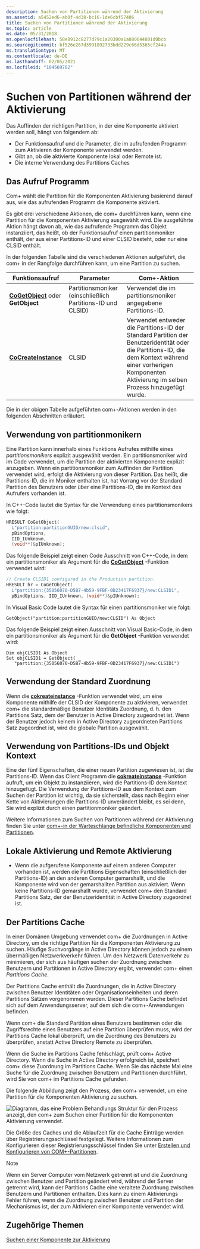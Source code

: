 ```yaml
---
description: Suchen von Partitionen während der Aktivierung
ms.assetid: a5452ed6-ab0f-4d38-bc16-1de6cbf57486
title: Suchen von Partitionen während der Aktivierung
ms.topic: article
ms.date: 05/31/2018
ms.openlocfilehash: 58e8912c8277d79c1a20300a1a880644801d0bcb
ms.sourcegitcommit: bf526e267d3991892733bdd229c66d5365cf244a
ms.translationtype: MT
ms.contentlocale: de-DE
ms.lasthandoff: 02/05/2021
ms.locfileid: "104569782"
---
```

# <a name="locating-partitions-during-activation"></a>Suchen von Partitionen während der Aktivierung

Das Auffinden der richtigen Partition, in der eine Komponente aktiviert werden soll, hängt von folgendem ab:

-   Der Funktionsaufruf und die Parameter, die im aufrufenden Programm zum Aktivieren der Komponente verwendet werden.
-   Gibt an, ob die aktivierte Komponente lokal oder Remote ist.
-   Die interne Verwendung des Partitions Caches

## <a name="the-calling-program"></a>Das Aufruf Programm

Com+ wählt die Partition für die Komponenten Aktivierung basierend darauf aus, wie das aufrufenden Programm die Komponente aktiviert.

Es gibt drei verschiedene Aktionen, die com+ durchführen kann, wenn eine Partition für die Komponenten Aktivierung ausgewählt wird. Die ausgeführte Aktion hängt davon ab, wie das aufrufende Programm das Objekt instanziiert, das heißt, ob der Funktionsaufruf einen partitionmoniker enthält, der aus einer Partitions-ID und einer CLSID besteht, oder nur eine CLSID enthält.

In der folgenden Tabelle sind die verschiedenen Aktionen aufgeführt, die com+ in der Rangfolge durchführen kann, um eine Partition zu suchen.



| Funktionsaufruf                                                  | Parameter                                                      | Com+-Aktion                                                                                                                                                                                    |
|----------------------------------------------------------------|----------------------------------------------------------------|------------------------------------------------------------------------------------------------------------------------------------------------------------------------------------------------|
| [**CoGetObject**](/windows/desktop/api/objbase/nf-objbase-cogetobject) oder **GetObject**<br/> | Partitionsmoniker (einschließlich Partitions-ID und CLSID)<br/> | Verwendet die im partitionsmoniker angegebene Partitions-ID.<br/>                                                                                                                           |
| [**CoCreateInstance**](/windows/desktop/api/combaseapi/nf-combaseapi-cocreateinstance)<br/>        | CLSID<br/>                                               | Verwendet entweder die Partitions-ID der Standard Partition der Benutzeridentität oder die Partitions-ID, die dem Kontext während einer vorherigen Komponenten Aktivierung im selben Prozess hinzugefügt wurde.<br/> |



 

Die in der obigen Tabelle aufgeführten com+-Aktionen werden in den folgenden Abschnitten erläutert.

## <a name="use-of-partition-monikers"></a>Verwendung von partitionmonikern

Eine Partition kann innerhalb eines Funktions Aufrufes mithilfe eines *partitionsmonikers* explizit ausgewählt werden. Ein partitionsmoniker wird im Code verwendet, um die Partition der aktivierten Komponente explizit anzugeben. Wenn ein partitionsmoniker zum Auffinden der Partition verwendet wird, erfolgt die Aktivierung von dieser Partition. Das heißt, die Partitions-ID, die im Moniker enthalten ist, hat Vorrang vor der Standard Partition des Benutzers oder über eine Partitions-ID, die im Kontext des Aufrufers vorhanden ist.

In C++-Code lautet die Syntax für die Verwendung eines partitionsmonikers wie folgt:


```C++
HRESULT CoGetObject(
  L"partition:partitionGUID/new:clsid",
  pBindOptions,
  IID_IUnknown,
  (void**)&pIUnknown);
```



Das folgende Beispiel zeigt einen Code Ausschnitt von C++-Code, in dem ein partitionsmoniker als Argument für die [**CoGetObject**](/windows/desktop/api/objbase/nf-objbase-cogetobject) -Funktion verwendet wird:


```C++
// Create CLSID1 configured in the Production partition.
HRESULT hr = CoGetObject(
  L"partition:{35056070-D5B7-4b59-9FBF-0D23417F6937}/new:CLSID1",
  pBindOptions, IID_IUnknown, (void**)&pIUnknown);
```



In Visual Basic Code lautet die Syntax für einen partitionsmoniker wie folgt:


```VB
GetObject("partition:partitionGUID/new:CLSID") As Object
```



Das folgende Beispiel zeigt einen Ausschnitt von Visual Basic-Code, in dem ein partitionsmoniker als Argument für die **GetObject** -Funktion verwendet wird:


```VB
Dim objCLSID1 As Object
Set objCLSID1 = GetObject( _
   "partition:{35056070-D5B7-4b59-9FBF-0D23417F6937}/new:CLSID1")
```



## <a name="use-of-default-mapping"></a>Verwendung der Standard Zuordnung

Wenn die [**cokreateinstance**](/windows/desktop/api/combaseapi/nf-combaseapi-cocreateinstance) -Funktion verwendet wird, um eine Komponente mithilfe der CLSID der Komponente zu aktivieren, verwendet com+ die standardmäßige Benutzer Identitäts Zuordnung, d. h. den Partitions Satz, dem der Benutzer in Active Directory zugeordnet ist. Wenn der Benutzer jedoch keinem in Active Directory zugeordneten Partitions Satz zugeordnet ist, wird die globale Partition ausgewählt.

## <a name="use-of-partition-ids-and-object-context"></a>Verwendung von Partitions-IDs und Objekt Kontext

Eine der fünf Eigenschaften, die einer neuen Partition zugewiesen ist, ist die Partitions-ID. Wenn das Client Programm die [**cokreateinstance**](/windows/desktop/api/combaseapi/nf-combaseapi-cocreateinstance) -Funktion aufruft, um ein Objekt zu instanziieren, wird die Partitions-ID dem Kontext hinzugefügt. Die Verwendung der Partitions-ID aus dem Kontext zum Suchen der Partition ist wichtig, da sie sicherstellt, dass nach Beginn einer Kette von Aktivierungen die Partitions-ID unverändert bleibt, es sei denn, Sie wird explizit durch einen partitionmoniker geändert.

Weitere Informationen zum Suchen von Partitionen während der Aktivierung finden Sie unter [com+-in der Warteschlange befindliche Komponenten und Partitionen](com--queued-components-and-partitions.md).

## <a name="local-and-remote-activation"></a>Lokale Aktivierung und Remote Aktivierung

-   Wenn die aufgerufene Komponente auf einem anderen Computer vorhanden ist, werden die Partitions Eigenschaften (einschließlich der Partitions-ID) an den anderen Computer gemarshallt, und die Komponente wird von der gemarshallten Partition aus aktiviert. Wenn keine Partitions-ID gemarshallt wurde, verwendet com+ den Standard Partitions Satz, der der Benutzeridentität in Active Directory zugeordnet ist.

## <a name="the-partition-cache"></a>Der Partitions Cache

In einer Domänen Umgebung verwendet com+ die Zuordnungen in Active Directory, um die richtige Partition für die Komponenten Aktivierung zu suchen. Häufige Suchvorgänge in Active Directory können jedoch zu einem übermäßigen Netzwerkverkehr führen. Um den Netzwerk Datenverkehr zu minimieren, der sich aus häufigen suchen der Zuordnung zwischen Benutzern und Partitionen in Active Directory ergibt, verwendet com+ einen *Partitions Cache*.

Der Partitions Cache enthält die Zuordnungen, die in Active Directory zwischen Benutzer Identitäten oder Organisationseinheiten und deren Partitions Sätzen vorgenommen wurden. Dieser Partitions Cache befindet sich auf dem Anwendungsserver, auf dem sich die com+-Anwendungen befinden.

Wenn com+ die Standard Partition eines Benutzers bestimmen oder die Zugriffsrechte eines Benutzers auf eine Partition überprüfen muss, wird der Partitions Cache lokal überprüft, um die Zuordnung des Benutzers zu überprüfen, anstatt Active Directory Remote zu überprüfen.

Wenn die Suche im Partitions Cache fehlschlägt, prüft com+ Active Directory. Wenn die Suche in Active Directory erfolgreich ist, speichert com+ diese Zuordnung im Partitions Cache. Wenn Sie das nächste Mal eine Suche für die Zuordnung zwischen Benutzern und Partitionen durchführt, wird Sie von com+ im Partitions Cache gefunden.

Die folgende Abbildung zeigt den Prozess, den com+ verwendet, um eine Partition für die Komponenten Aktivierung zu suchen.

![Diagramm, das eine Problem Behandlungs Struktur für den Prozess anzeigt, den com+ zum Suchen einer Partition für die Komponenten Aktivierung verwendet.](images/5d00eb4e-4572-491c-85e9-33ceed2cd753.png)

Die Größe des Caches und die Ablaufzeit für die Cache Einträge werden über Registrierungsschlüssel festgelegt. Weitere Informationen zum Konfigurieren dieser Registrierungsschlüssel finden Sie unter [Erstellen und Konfigurieren von COM+-Partitionen](creating-and-configuring-com--partitions.md).

> [!Note]  
> Wenn ein Server Computer vom Netzwerk getrennt ist und die Zuordnung zwischen Benutzer und Partition geändert wird, während der Server getrennt wird, kann der Partitions Cache eine veraltete Zuordnung zwischen Benutzern und Partitionen enthalten. Dies kann zu einem Aktivierungs Fehler führen, wenn die Zuordnung zwischen Benutzer und Partition der Mechanismus ist, der zum Aktivieren einer Komponente verwendet wird.

 

## <a name="related-topics"></a>Zugehörige Themen

<dl> <dt>

[Suchen einer Komponente zur Aktivierung](locating-a-component-for-activation.md)
</dt> </dl>

 

